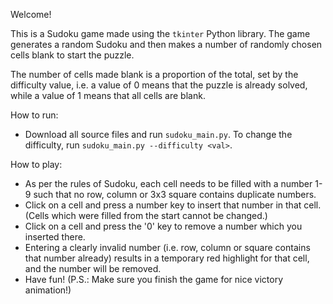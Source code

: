 Welcome!

This is a Sudoku game made using the `tkinter` Python library. The game generates a random Sudoku and then makes a number of randomly chosen cells blank to start the puzzle.

The number of cells made blank is a proportion of the total, set by the difficulty value, i.e. a value of 0 means that the puzzle is already solved, while a value of 1 means that all cells are blank.

How to run:

- Download all source files and run `sudoku_main.py`. To change the difficulty, run `sudoku_main.py --difficulty <val>`.

How to play:
- As per the rules of Sudoku, each cell needs to be filled with a number 1-9 such that no row, column or 3x3 square contains duplicate numbers.
- Click on a cell and press a number key to insert that number in that cell. (Cells which were filled from the start cannot be changed.)
- Click on a cell and press the '0' key to remove a number which you inserted there.
- Entering a clearly invalid number (i.e. row, column or square contains that number already) results in a temporary red highlight for that cell, and the number will be removed.
- Have fun! (P.S.: Make sure you finish the game for nice victory animation!)
